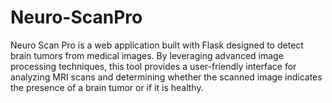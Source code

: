 # Neuro-ScanPro
Neuro Scan Pro is a web application built with Flask designed to detect brain tumors from medical images. By leveraging advanced image processing techniques, this tool provides a user-friendly interface for analyzing MRI scans and determining whether the scanned image indicates the presence of a brain tumor or if it is healthy.
